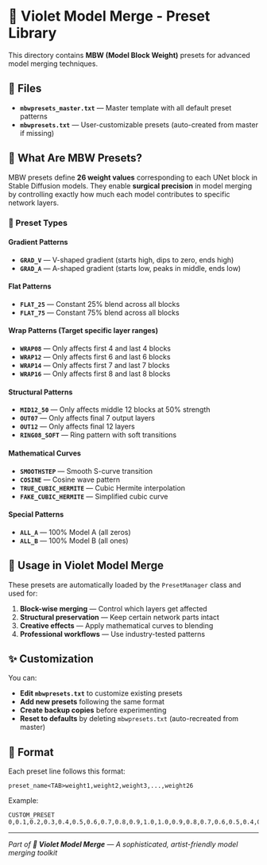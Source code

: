 # 💜 Violet Model Merge - Preset Library

This directory contains **MBW (Model Block Weight)** presets for advanced model merging techniques.

## 📁 Files

- **`mbwpresets_master.txt`** — Master template with all default preset patterns
- **`mbwpresets.txt`** — User-customizable presets (auto-created from master if missing)

## 🎨 What Are MBW Presets?

MBW presets define **26 weight values** corresponding to each UNet block in Stable Diffusion models. They enable **surgical precision** in model merging by controlling exactly how much each model contributes to specific network layers.

### 🧬 Preset Types

#### **Gradient Patterns**
- **`GRAD_V`** — V-shaped gradient (starts high, dips to zero, ends high)
- **`GRAD_A`** — A-shaped gradient (starts low, peaks in middle, ends low)

#### **Flat Patterns**
- **`FLAT_25`** — Constant 25% blend across all blocks
- **`FLAT_75`** — Constant 75% blend across all blocks

#### **Wrap Patterns** (Target specific layer ranges)
- **`WRAP08`** — Only affects first 4 and last 4 blocks
- **`WRAP12`** — Only affects first 6 and last 6 blocks
- **`WRAP14`** — Only affects first 7 and last 7 blocks
- **`WRAP16`** — Only affects first 8 and last 8 blocks

#### **Structural Patterns**
- **`MID12_50`** — Only affects middle 12 blocks at 50% strength
- **`OUT07`** — Only affects final 7 output layers
- **`OUT12`** — Only affects final 12 layers
- **`RING08_SOFT`** — Ring pattern with soft transitions

#### **Mathematical Curves**
- **`SMOOTHSTEP`** — Smooth S-curve transition
- **`COSINE`** — Cosine wave pattern
- **`TRUE_CUBIC_HERMITE`** — Cubic Hermite interpolation
- **`FAKE_CUBIC_HERMITE`** — Simplified cubic curve

#### **Special Patterns**
- **`ALL_A`** — 100% Model A (all zeros)
- **`ALL_B`** — 100% Model B (all ones)

## 🔧 Usage in Violet Model Merge

These presets are automatically loaded by the `PresetManager` class and used for:

1. **Block-wise merging** — Control which layers get affected
2. **Structural preservation** — Keep certain network parts intact
3. **Creative effects** — Apply mathematical curves to blending
4. **Professional workflows** — Use industry-tested patterns

## ✨ Customization

You can:
- **Edit `mbwpresets.txt`** to customize existing presets
- **Add new presets** following the same format
- **Create backup copies** before experimenting
- **Reset to defaults** by deleting `mbwpresets.txt` (auto-recreated from master)

## 📝 Format

Each preset line follows this format:
```
preset_name<TAB>weight1,weight2,weight3,...,weight26
```

Example:
```
CUSTOM_PRESET	0,0.1,0.2,0.3,0.4,0.5,0.6,0.7,0.8,0.9,1.0,1.0,0.9,0.8,0.7,0.6,0.5,0.4,0.3,0.2,0.1,0,0,0,0,0
```

---

*Part of **💜 Violet Model Merge** — A sophisticated, artist-friendly model merging toolkit*